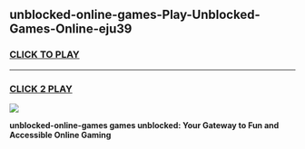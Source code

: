 
## unblocked-online-games-Play-Unblocked-Games-Online-eju39
<h3>
<a href="https://premium76.site?title=unblocked-online-games&ref=25A">CLICK TO PLAY</a></h3>
<hr>

<h3>
<a href="https://premium76.site?title=unblocked-online-games&ref=25A">CLICK 2 PLAY</a>
  
</h3>

<a href="https://premium76.site?title=unblocked-online-games&ref=25A"><img src="https://clearcache.store/games.png"></a>


**unblocked-online-games games unblocked: Your Gateway to Fun and Accessible Online Gaming**
